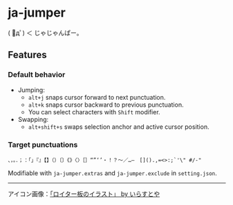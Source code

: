 # ja-jumper

( ﾟдﾟ) ＜ じゃじゃんぱー。

## Features

### Default behavior

+ Jumping:
    + `alt+j` snaps cursor forward to next punctuation.
    + `alt+k` snaps cursor backward to previous punctuation.
    + You can select characters with `Shift` modifier.
+ Swapping:
    + `alt+shift+s` swaps selection anchor and active cursor position.

### Target punctuations

```
、，。．；：「」『』【】（）〔〕《》〈〉［］“”‘’・！？～／…―　[]().,=<>:;`'\" #/-"
```

Modifiable with `ja-jumper.extras` and `ja-jumper.exclude` in `setting.json`.


---

アイコン画像：[「ロイター板のイラスト」 by いらすとや](https://www.irasutoya.com/2014/11/blog-post_66.html)